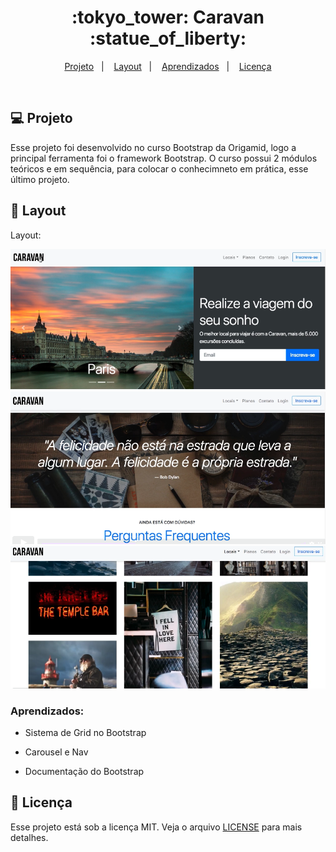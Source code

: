 
<h1 align="center">
  :tokyo_tower: Caravan :statue_of_liberty:
</h1>

<p align="center">
<a href="#-projeto">Projeto</a>&nbsp;&nbsp;&nbsp;|&nbsp;&nbsp;&nbsp;
  <a href="#-layout">Layout</a>&nbsp;&nbsp;&nbsp;|&nbsp;&nbsp;&nbsp;
  <a href="#aprendizados">Aprendizados</a>&nbsp;&nbsp;&nbsp;|&nbsp;&nbsp;&nbsp;
  <a href="#memo-licença">Licença</a>
</p>

<br>

## 💻 Projeto

Esse projeto foi desenvolvido no curso Bootstrap da Origamid, logo a principal ferramenta foi o framework Bootstrap. O curso possui 2 módulos teóricos e em sequência, para colocar o conhecimneto em prática, esse último projeto.

## 🎨 Layout

Layout: 

![Layout do projeto](https://github.com/ChristySchott/caravan-bootstrap.github.io/blob/master/layout/layout1.PNG)
![Layout do projeto](https://github.com/ChristySchott/caravan-bootstrap.github.io/blob/master/layout/layout2.PNG)
![Layout do projeto](https://github.com/ChristySchott/caravan-bootstrap.github.io/blob/master/layout/layout3.PNG)


### Aprendizados:

- Sistema de Grid no Bootstrap

- Carousel e Nav
 
- Documentação do Bootstrap


## :memo: Licença

Esse projeto está sob a licença MIT. Veja o arquivo [LICENSE](LICENSE.md) para mais detalhes.

